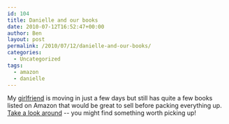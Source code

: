 ```yaml
---
id: 104
title: Danielle and our books
date: 2010-07-12T16:52:47+00:00
author: Ben
layout: post
permalink: /2010/07/12/danielle-and-our-books/
categories:
  - Uncategorized
tags:
  - amazon
  - danielle
---
```

My [girlfriend](http://theadventuresofdanielle05.blogspot.com/) is moving in just a few days but still has quite a few books listed on Amazon that would be great to sell before packing everything up. [Take a look around](http://www.amazon.com/shops/alternate-imagination-media) -- you might find something worth picking up!